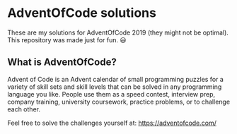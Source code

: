 # AdventOfCode solutions
These are my solutions for AdventOfCode 2019 (they might not be optimal). This repository was made just for fun. 😃

## What is AdventOfCode?
Advent of Code is an Advent calendar of small programming puzzles for a variety of skill sets and skill levels that can be solved in any programming language you like. People use them as a speed contest, interview prep, company training, university coursework, practice problems, or to challenge each other.

Feel free to solve the challenges yourself at: <https://adventofcode.com/>